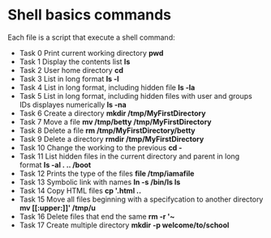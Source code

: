 # Shell basics commands

Each file is a script that execute a shell command:
* Task 0 Print current working directory **pwd**
* Task 1 Display the contents list **ls**
* Task 2 User home directory **cd**
* Task 3 List in long format **ls -l**
* Task 4 List in long format, including hidden file **ls -la**
* Task 5 List in long format, including hidden files with user and groups IDs displayes numerically **ls -na** 
* Task 6 Create a directory **mkdir /tmp/MyFirstDirectory**
* Task 7 Move a file  **mv /tmp/betty /tmp/MyFirstDirectory**
* Task 8 Delete a file **rm /tmp/MyFirstDirectory/betty**
* Task 9 Delete a directory **rmdir /tmp/MyFirstDirectory**
* Task 10 Change the working to the previous **cd -**
* Task 11 List hidden files in the current directory and parent in long format **ls -al . .. /boot**
* Task 12 Prints the type of the files **file /tmp/iamafile**
* Task 13 Symbolic link with names **ln -s /bin/ls __ls__**
* Task 14 Copy HTML files **cp '.html ..**
* Task 15 Move all files beginning with a specifycation to another directory **mv [[:upper:]]' /tmp/u**
* Task 16 Delete files that end the same **rm -r '~**
* Task 17 Create multiple directory **mkdir -p welcome/to/school**
